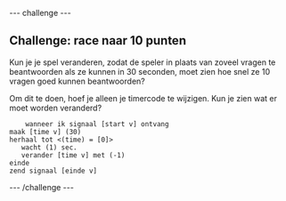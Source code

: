 --- challenge ---

## Challenge: race naar 10 punten

Kun je je spel veranderen, zodat de speler in plaats van zoveel vragen te beantwoorden als ze kunnen in 30 seconden, moet zien hoe snel ze 10 vragen goed kunnen beantwoorden?

Om dit te doen, hoef je alleen je timercode te wijzigen. Kun je zien wat er moet worden veranderd?

```blocks
    wanneer ik signaal [start v] ontvang
maak [time v] (30)
herhaal tot <(time) = [0]>
   wacht (1) sec.
   verander [time v] met (-1)
einde
zend signaal [einde v]
```

--- /challenge ---